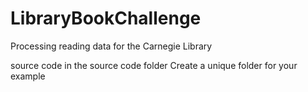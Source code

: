 # LibraryBookChallenge
Processing reading data for the Carnegie Library

source code in the source code folder
Create a unique folder for your example

